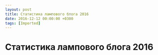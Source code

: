 ```yaml
---
layout: post
title: Статистика лампового блога 2016
date: 2016-12-12 00:00:00 +0300
tags: [Imported]
---
```

# Статистика лампового блога 2016

